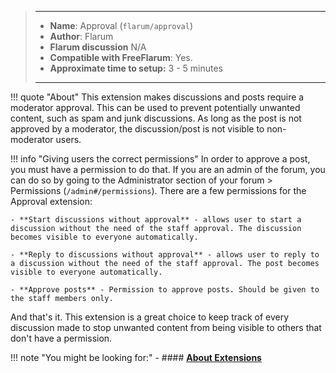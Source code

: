 > ---
> - **Name**: Approval (`flarum/approval`)
> - **Author**: Flarum
> - **Flarum discussion** N/A
> - **Compatible with FreeFlarum**: Yes.
> - **Approximate time to setup:** 3 - 5 minutes
>
> ---

!!! quote "About"
    This extension makes discussions and posts require a moderator approval. This can be used to prevent potentially unwanted content,
    such as spam and junk discussions. As long as the post is not approved by a moderator, the discussion/post is not visible to non-moderator users.

!!! info "Giving users the correct permissions"
    In order to approve a post, you must have a permission to do that. If you are an admin of the forum, you can do so by going to the Administrator section of your forum > Permissions (`/admin#/permissions`).
    There are a few permissions for the Approval extension: 
    
    - **Start discussions without approval** - allows user to start a discussion without the need of the staff approval. The discussion becomes visible to everyone automatically.
    
    - **Reply to discussions without approval** - allows user to reply to a discussion without the need of the staff approval. The post becomes visible to everyone automatically.
    
    - **Approve posts** - Permission to approve posts. Should be given to the staff members only.

And that's it. This extension is a great choice to keep track of every discussion made to stop unwanted content from being visible to others that don't have a permission.

!!! note "You might be looking for:"
    - #### **[About Extensions](/docs/how-to/extensions/about-extensions/)**

